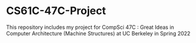 # CS61C-47C-Project
This repository includes my project for CompSci 47C : Great Ideas in Computer Architecture (Machine Structures) at UC Berkeley in Spring 2022


